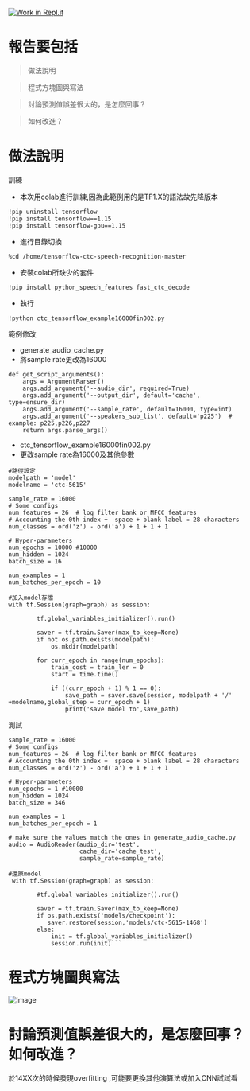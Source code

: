 [![Work in Repl.it](https://classroom.github.com/assets/work-in-replit-14baed9a392b3a25080506f3b7b6d57f295ec2978f6f33ec97e36a161684cbe9.svg)](https://classroom.github.com/online_ide?assignment_repo_id=3642470&assignment_repo_type=AssignmentRepo)


<h1>報告要包括</h1>

>做法說明

>程式方塊圖與寫法

>討論預測值誤差很大的，是怎麼回事？

>如何改進？

<h1>做法說明</h1>

 訓練

* 本次用colab進行訓練,因為此範例用的是TF1.X的語法故先降版本

```jupyternotebook
!pip uninstall tensorflow
!pip install tensorflow==1.15 
!pip install tensorflow-gpu==1.15  
  ```
  + 進行目錄切換
```
%cd /home/tensorflow-ctc-speech-recognition-master
```
* 安裝colab所缺少的套件
```
!pip install python_speech_features fast_ctc_decode
```

* 執行
```
!python ctc_tensorflow_example16000fin002.py
```


範例修改
* generate_audio_cache.py
* 將sample rate更改為16000
```
def get_script_arguments():
    args = ArgumentParser()
    args.add_argument('--audio_dir', required=True)
    args.add_argument('--output_dir', default='cache', type=ensure_dir)
    args.add_argument('--sample_rate', default=16000, type=int)
    args.add_argument('--speakers_sub_list', default='p225')  # example: p225,p226,p227
    return args.parse_args()
```

*  ctc_tensorflow_example16000fin002.py
*  更改sample rate為16000及其他參數

```
#路徑設定
modelpath = 'model'
modelname = 'ctc-5615'

sample_rate = 16000
# Some configs
num_features = 26  # log filter bank or MFCC features
# Accounting the 0th index +  space + blank label = 28 characters
num_classes = ord('z') - ord('a') + 1 + 1 + 1

# Hyper-parameters
num_epochs = 10000 #10000
num_hidden = 1024
batch_size = 16

num_examples = 1
num_batches_per_epoch = 10

#加入model存擋
with tf.Session(graph=graph) as session:

        tf.global_variables_initializer().run()
        
        saver = tf.train.Saver(max_to_keep=None)
        if not os.path.exists(modelpath):
            os.mkdir(modelpath)
        
        for curr_epoch in range(num_epochs):
            train_cost = train_ler = 0
            start = time.time()
            
            if ((curr_epoch + 1) % 1 == 0):
                save_path = saver.save(session, modelpath + '/' +modelname,global_step = curr_epoch + 1)
                print('save model to',save_path)
```

 測試
```
sample_rate = 16000
# Some configs
num_features = 26  # log filter bank or MFCC features
# Accounting the 0th index +  space + blank label = 28 characters
num_classes = ord('z') - ord('a') + 1 + 1 + 1

# Hyper-parameters
num_epochs = 1 #10000
num_hidden = 1024
batch_size = 346

num_examples = 1
num_batches_per_epoch = 1

# make sure the values match the ones in generate_audio_cache.py
audio = AudioReader(audio_dir='test',
                    cache_dir='cache_test',
                    sample_rate=sample_rate)
 ```

```
#還原model
 with tf.Session(graph=graph) as session:

        #tf.global_variables_initializer().run()
        
        saver = tf.train.Saver(max_to_keep=None)
        if os.path.exists('models/checkpoint'):
           saver.restore(session,'models/ctc-5615-1468')
        else:
            init = tf.global_variables_initializer()
            session.run(init)```

```


<h1>程式方塊圖與寫法</h1>

![image](https://github.com/MachineLearningNTUT/regression-109318083/blob/main/Diagram.jpg)
    
<h1> 討論預測值誤差很大的，是怎麼回事？ 如何改進？</h1> 
於14XX次的時候發現overfitting ,可能要更換其他演算法或加入CNN試試看    
    
